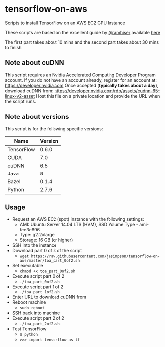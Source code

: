 # tensorflow-on-aws
Scripts to install TensorFlow on an AWS EC2 GPU Instance

These scripts are based on the excellent guide by [@ramhiser](https://twitter.com/ramhiser) available [here](http://ramhiser.com/2016/01/05/installing-tensorflow-on-an-aws-ec2-instance-with-gpu-support/)

The first part takes about 10 mins and the second part takes about 30 mins to finish

## Note about cuDNN
This script requires an Nvidia Accelerated Computing Developer Program account. If you do not have an account already, register for an account at: https://developer.nvidia.com Once accepted (**typically takes about a day**), download cuDNN from: https://developer.nvidia.com/rdp/assets/cudnn-65-linux-v2-asset Host this file on a private location and provide the URL when the script runs.

## Note about versions
This script is for the following specific versions:

| Name       | Version |
|------------|---------|
| TensorFlow | 0.6.0   |
| CUDA       | 7.0     |
| cuDNN      | 6.5     |
| Java       | 8       |
| Bazel      | 0.1.4   |
| Python     | 2.7.6   |

## Usage
- Request an AWS EC2 (spot) instance with the following settings:
    + AMI: Ubuntu Server 14.04 LTS (HVM), SSD Volume Type - ami-fce3c696
    + Type: g2.2xlarge
    + Storage: 16 GB (or higher)
- SSH into the instance
- Download part 0 of 3 of the script
    + `wget https://raw.githubusercontent.com/jasimpson/tensorflow-on-aws/master/toa_part_0of2.sh`
- Set executable
    + `chmod +x toa_part_0of2.sh`
- Execute script part 0 of 2
    + `./toa_part_0of2.sh`
- Execute script part 1 of 2
    + `./toa_part_1of2.sh`
- Enter URL to download cuDNN from
- Reboot machine
    + `sudo reboot`
- SSH back into machine
- Execute script part 2 of 2
    + `./toa_part_2of2.sh`
- Test TensorFlow
    + `$ python`
    + `>>> import tensorflow as tf`
